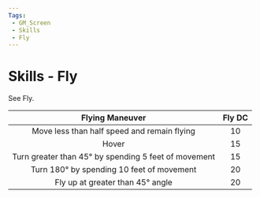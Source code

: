 ```yaml
---
Tags:
 - GM_Screen
 - Skills
 - Fly
---
```

# Skills - Fly

See Fly.

|                 **Flying Maneuver**                  | **Fly DC** |
|:----------------------------------------------------:|:----------:|
|     Move less than half speed and remain flying      |     10     |
|                        Hover                         |     15     |
| Turn greater than 45° by spending 5 feet of movement |     15     |
|      Turn 180° by spending 10 feet of movement       |     20     |
|           Fly up at greater than 45° angle           |     20     | 
